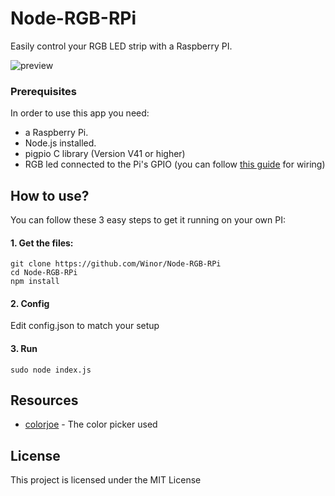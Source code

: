 # Node-RGB-RPi

Easily control your RGB LED strip with a Raspberry PI.

![preview](https://i.imgur.com/aCaw8fB.png)

### Prerequisites

In order to use this app you need:
* a Raspberry Pi.
* Node.js installed.
* pigpio C library (Version V41 or higher)
* RGB led connected to the Pi's GPIO (you can follow [this guide](http://dordnung.de/raspberrypi-ledstrip/) for wiring)

## How to use?
You can follow these 3 easy steps to get it running on your own PI:

#### 1. Get the files:

```
git clone https://github.com/Winor/Node-RGB-RPi
cd Node-RGB-RPi
npm install
``` 
#### 2. Config
Edit config.json to match your setup

#### 3. Run

```
sudo node index.js
```

## Resources

* [colorjoe](https://github.com/bebraw/colorjoe) - The color picker used

## License

This project is licensed under the MIT License
